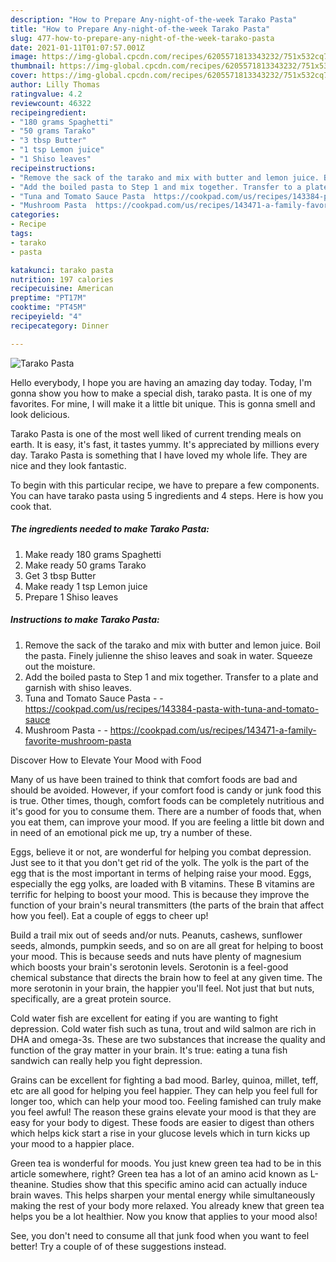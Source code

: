 ```yaml
---
description: "How to Prepare Any-night-of-the-week Tarako Pasta"
title: "How to Prepare Any-night-of-the-week Tarako Pasta"
slug: 477-how-to-prepare-any-night-of-the-week-tarako-pasta
date: 2021-01-11T01:07:57.001Z
image: https://img-global.cpcdn.com/recipes/6205571813343232/751x532cq70/tarako-pasta-recipe-main-photo.jpg
thumbnail: https://img-global.cpcdn.com/recipes/6205571813343232/751x532cq70/tarako-pasta-recipe-main-photo.jpg
cover: https://img-global.cpcdn.com/recipes/6205571813343232/751x532cq70/tarako-pasta-recipe-main-photo.jpg
author: Lilly Thomas
ratingvalue: 4.2
reviewcount: 46322
recipeingredient:
- "180 grams Spaghetti"
- "50 grams Tarako"
- "3 tbsp Butter"
- "1 tsp Lemon juice"
- "1 Shiso leaves"
recipeinstructions:
- "Remove the sack of the tarako and mix with butter and lemon juice. Boil the pasta. Finely julienne the shiso leaves and soak in water. Squeeze out the moisture."
- "Add the boiled pasta to Step 1 and mix together. Transfer to a plate and garnish with shiso leaves."
- "Tuna and Tomato Sauce Pasta  https://cookpad.com/us/recipes/143384-pasta-with-tuna-and-tomato-sauce"
- "Mushroom Pasta  https://cookpad.com/us/recipes/143471-a-family-favorite-mushroom-pasta"
categories:
- Recipe
tags:
- tarako
- pasta

katakunci: tarako pasta 
nutrition: 197 calories
recipecuisine: American
preptime: "PT17M"
cooktime: "PT45M"
recipeyield: "4"
recipecategory: Dinner

---
```



![Tarako Pasta](https://img-global.cpcdn.com/recipes/6205571813343232/751x532cq70/tarako-pasta-recipe-main-photo.jpg)

Hello everybody, I hope you are having an amazing day today. Today, I'm gonna show you how to make a special dish, tarako pasta. It is one of my favorites. For mine, I will make it a little bit unique. This is gonna smell and look delicious.



Tarako Pasta is one of the most well liked of current trending meals on earth. It is easy, it's fast, it tastes yummy. It's appreciated by millions every day. Tarako Pasta is something that I have loved my whole life. They are nice and they look fantastic.


To begin with this particular recipe, we have to prepare a few components. You can have tarako pasta using 5 ingredients and 4 steps. Here is how you cook that.

<!--inarticleads1-->

##### The ingredients needed to make Tarako Pasta:

1. Make ready 180 grams Spaghetti
1. Make ready 50 grams Tarako
1. Get 3 tbsp Butter
1. Make ready 1 tsp Lemon juice
1. Prepare 1 Shiso leaves




<!--inarticleads2-->

##### Instructions to make Tarako Pasta:

1. Remove the sack of the tarako and mix with butter and lemon juice. Boil the pasta. Finely julienne the shiso leaves and soak in water. Squeeze out the moisture.
1. Add the boiled pasta to Step 1 and mix together. Transfer to a plate and garnish with shiso leaves.
1. Tuna and Tomato Sauce Pasta -  - https://cookpad.com/us/recipes/143384-pasta-with-tuna-and-tomato-sauce
1. Mushroom Pasta -  - https://cookpad.com/us/recipes/143471-a-family-favorite-mushroom-pasta




Discover How to Elevate Your Mood with Food


Many of us have been trained to think that comfort foods are bad and should be avoided. However, if your comfort food is candy or junk food this is true. Other times, though, comfort foods can be completely nutritious and it's good for you to consume them. There are a number of foods that, when you eat them, can improve your mood. If you are feeling a little bit down and in need of an emotional pick me up, try a number of these.

Eggs, believe it or not, are wonderful for helping you combat depression. Just see to it that you don't get rid of the yolk. The yolk is the part of the egg that is the most important in terms of helping raise your mood. Eggs, especially the egg yolks, are loaded with B vitamins. These B vitamins are terrific for helping to boost your mood. This is because they improve the function of your brain's neural transmitters (the parts of the brain that affect how you feel). Eat a couple of eggs to cheer up!

Build a trail mix out of seeds and/or nuts. Peanuts, cashews, sunflower seeds, almonds, pumpkin seeds, and so on are all great for helping to boost your mood. This is because seeds and nuts have plenty of magnesium which boosts your brain's serotonin levels. Serotonin is a feel-good chemical substance that directs the brain how to feel at any given time. The more serotonin in your brain, the happier you'll feel. Not just that but nuts, specifically, are a great protein source.

Cold water fish are excellent for eating if you are wanting to fight depression. Cold water fish such as tuna, trout and wild salmon are rich in DHA and omega-3s. These are two substances that increase the quality and function of the gray matter in your brain. It's true: eating a tuna fish sandwich can really help you fight depression. 

Grains can be excellent for fighting a bad mood. Barley, quinoa, millet, teff, etc are all good for helping you feel happier. They can help you feel full for longer too, which can help your mood too. Feeling famished can truly make you feel awful! The reason these grains elevate your mood is that they are easy for your body to digest. These foods are easier to digest than others which helps kick start a rise in your glucose levels which in turn kicks up your mood to a happier place.

Green tea is wonderful for moods. You just knew green tea had to be in this article somewhere, right? Green tea has a lot of an amino acid known as L-theanine. Studies show that this specific amino acid can actually induce brain waves. This helps sharpen your mental energy while simultaneously making the rest of your body more relaxed. You already knew that green tea helps you be a lot healthier. Now you know that applies to your mood also!

See, you don't need to consume all that junk food when you want to feel better! Try  a  couple of  of  these  suggestions  instead.

